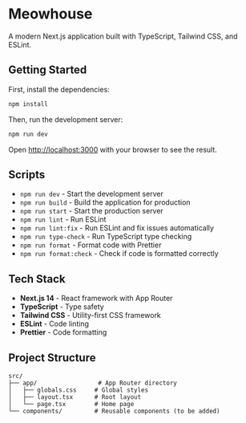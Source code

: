 # Meowhouse

A modern Next.js application built with TypeScript, Tailwind CSS, and ESLint.

## Getting Started

First, install the dependencies:

```bash
npm install
```

Then, run the development server:

```bash
npm run dev
```

Open [http://localhost:3000](http://localhost:3000) with your browser to see the result.

## Scripts

- `npm run dev` - Start the development server
- `npm run build` - Build the application for production
- `npm run start` - Start the production server
- `npm run lint` - Run ESLint
- `npm run lint:fix` - Run ESLint and fix issues automatically
- `npm run type-check` - Run TypeScript type checking
- `npm run format` - Format code with Prettier
- `npm run format:check` - Check if code is formatted correctly

## Tech Stack

- **Next.js 14** - React framework with App Router
- **TypeScript** - Type safety
- **Tailwind CSS** - Utility-first CSS framework
- **ESLint** - Code linting
- **Prettier** - Code formatting

## Project Structure

```
src/
├── app/                 # App Router directory
│   ├── globals.css     # Global styles
│   ├── layout.tsx      # Root layout
│   └── page.tsx        # Home page
└── components/         # Reusable components (to be added)
```
